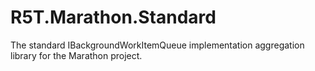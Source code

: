 # R5T.Marathon.Standard
The standard IBackgroundWorkItemQueue implementation aggregation library for the Marathon project.
